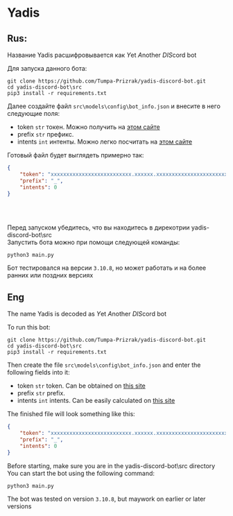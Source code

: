 # Yadis

## Rus:
Название Yadis расшифровывается как *Y*et *A*nother *DIS*cord bot<br>

Для запуска данного бота:
```shell
git clone https://github.com/Tumpa-Prizrak/yadis-discord-bot.git
cd yadis-discord-bot\src
pip3 install -r requirements.txt
```
Далее создайте файл `src\models\config\bot_info.json` и внесите в него следующие поля:
- token `str` токен. Можно получить на [этом сайте](https://discord.com/developers/applications/)
- prefix `str` префикс.
- intents `int` интенты. Можно легко посчитать на [этом сайте](https://discord-intents-calculator.vercel.app)

Готовый файл будет выглядеть примерно так:
```json
{
    "token": "xxxxxxxxxxxxxxxxxxxxxxxxxx.xxxxxx.xxxxxxxxxxxxxxxxxxxxxxxxxxxxxxxxxxxxxx",
    "prefix": "_",
    "intents": 0
}
```

<br><br>

Перед запуском убедитесь, что вы находитесь в дирекотрии yadis-discord-bot\src <br>
Запустить бота можно при помощи следующей команды:
```shell
python3 main.py
```
Бот тестировался на версии `3.10.8`, но может 
работать и на более ранних или поздних версиях

## Eng
The name Yadis is decoded as *Y*et *A*nother *DIS*cord bot<br>

To run this bot:
```shell
git clone https://github.com/Tumpa-Prizrak/yadis-discord-bot.git
cd yadis-discord-bot\src
pip3 install -r requirements.txt
```
Then create the file ``src\models\config\bot_info.json`` and enter the following fields into it:
- token ``str`` token. Can be obtained on [this site](https://discord.com/developers/applications/)
- prefix ``str`` prefix.
- intents ``int`` intents. Can be easily calculated on [this site](https://discord-intents-calculator.vercel.app)

The finished file will look something like this:
```json
{
    "token": "xxxxxxxxxxxxxxxxxxxxxxxxxx.xxxxxx.xxxxxxxxxxxxxxxxxxxxxxxxxxxxxxxxxxxxxx",
    "prefix": "_",
    "intents": 0 
}
```
Before starting, make sure you are in the yadis-discord-bot\src directory<br>
You can start the bot using the following command:
```
python3 main.py
```
The bot was tested on version `3.10.8`, but maywork on earlier or later versions